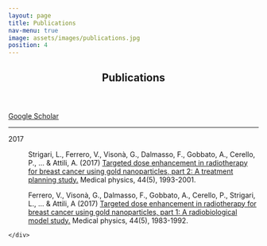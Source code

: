 ```yaml
---
layout: page
title: Publications
nav-menu: true
image: assets/images/publications.jpg
position: 4
---
```


<div id="main" class="alt">

<section id="one">
	<div class="inner">
		<header class="major">
			<h1>Publications</h1>
		</header>

<a href="https://scholar.google.co.uk/citations?user=rKTQxfkAAAAJ" class="button" target="_blank">Google Scholar</a>

<hr class="major" />

<dl>
	<dt>2017</dt>
	<dd>
		<p>Strigari, L., Ferrero, V., Visonà, G., Dalmasso, F., Gobbato, A., Cerello, P., ... & Attili, A. (2017)
        <a href="https://aapm.onlinelibrary.wiley.com/doi/full/10.1002/mp.12178" target="_blank">
        Targeted dose enhancement in radiotherapy for breast cancer using gold nanoparticles, part 2: A treatment planning study.</a>
        Medical physics, 44(5), 1993-2001.</p>
	</dd>
	<dd>
		<p>Ferrero, V., Visonà, G., Dalmasso, F., Gobbato, A., Cerello, P., Strigari, L., ... & Attili, A (2017)
         <a href="https://aapm.onlinelibrary.wiley.com/doi/abs/10.1002/mp.12180" target="_blank"> Targeted dose enhancement in radiotherapy for breast cancer using gold nanoparticles, part 1: A radiobiological model study.</a>
        Medical physics, 44(5), 1983-1992.</p>
	</dd>
</dl>

	</div>
</section>
</div>
